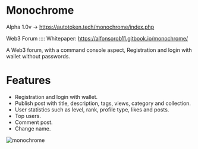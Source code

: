 # Monochrome
Alpha 1.0v -> https://autotoken.tech/monochrome/index.php

Web3 Forum :::: Whitepaper: https://alfonsorob11.gitbook.io/monochrome/

A Web3 forum, with a command console aspect, Registration and login with wallet without passwords. 

# Features
- Registration and login with wallet.
- Publish post with title, description, tags, views, category and collection.
- User statistics such as level, rank, profile type, likes and posts.
- Top users.
- Comment post.
- Change name.

![monochrome](https://user-images.githubusercontent.com/57547835/163734042-c78a2260-17ca-4eb5-a065-507fdfcf6a2c.png)
